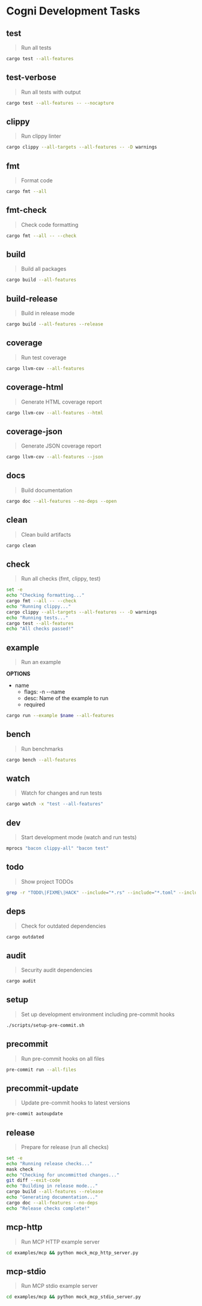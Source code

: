 # Cogni Development Tasks

<!-- A task runner for the Cogni project -->

## test

> Run all tests

```bash
cargo test --all-features
```

## test-verbose

> Run all tests with output

```bash
cargo test --all-features -- --nocapture
```

## clippy

> Run clippy linter

```bash
cargo clippy --all-targets --all-features -- -D warnings
```

## fmt

> Format code

```bash
cargo fmt --all
```

## fmt-check

> Check code formatting

```bash
cargo fmt --all -- --check
```

## build

> Build all packages

```bash
cargo build --all-features
```

## build-release

> Build in release mode

```bash
cargo build --all-features --release
```

## coverage

> Run test coverage

```bash
cargo llvm-cov --all-features
```

## coverage-html

> Generate HTML coverage report

```bash
cargo llvm-cov --all-features --html
```

## coverage-json

> Generate JSON coverage report

```bash
cargo llvm-cov --all-features --json
```

## docs

> Build documentation

```bash
cargo doc --all-features --no-deps --open
```

## clean

> Clean build artifacts

```bash
cargo clean
```

## check

> Run all checks (fmt, clippy, test)

```bash
set -e
echo "Checking formatting..."
cargo fmt --all -- --check
echo "Running clippy..."
cargo clippy --all-targets --all-features -- -D warnings
echo "Running tests..."
cargo test --all-features
echo "All checks passed!"
```

## example

> Run an example

**OPTIONS**
* name
  * flags: -n --name
  * desc: Name of the example to run
  * required

```bash
cargo run --example $name --all-features
```

## bench

> Run benchmarks

```bash
cargo bench --all-features
```

## watch

> Watch for changes and run tests

```bash
cargo watch -x "test --all-features"
```

## dev

> Start development mode (watch and run tests)

```bash
mprocs "bacon clippy-all" "bacon test"
```

## todo

> Show project TODOs

```bash
grep -r "TODO\|FIXME\|HACK" --include="*.rs" --include="*.toml" --include="*.md" . | grep -v target | grep -v .git
```

## deps

> Check for outdated dependencies

```bash
cargo outdated
```

## audit

> Security audit dependencies

```bash
cargo audit
```

## setup

> Set up development environment including pre-commit hooks

```bash
./scripts/setup-pre-commit.sh
```

## precommit

> Run pre-commit hooks on all files

```bash
pre-commit run --all-files
```

## precommit-update

> Update pre-commit hooks to latest versions

```bash
pre-commit autoupdate
```

## release

> Prepare for release (run all checks)

```bash
set -e
echo "Running release checks..."
mask check
echo "Checking for uncommitted changes..."
git diff --exit-code
echo "Building in release mode..."
cargo build --all-features --release
echo "Generating documentation..."
cargo doc --all-features --no-deps
echo "Release checks complete!"
```

## mcp-http

> Run MCP HTTP example server

```bash
cd examples/mcp && python mock_mcp_http_server.py
```

## mcp-stdio

> Run MCP stdio example server

```bash
cd examples/mcp && python mock_mcp_stdio_server.py
```
